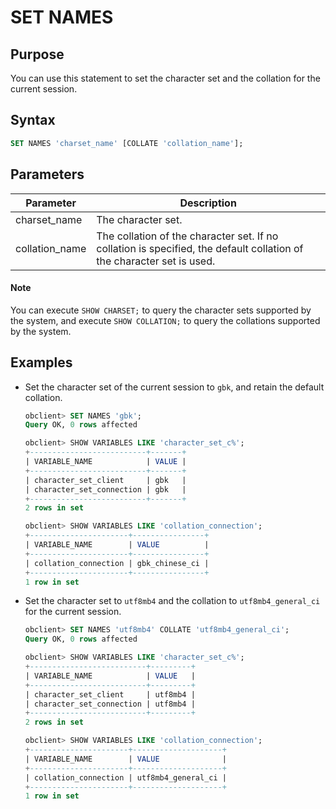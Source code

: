 # SET NAMES

## Purpose

You can use this statement to set the character set and the collation for the current session.

## Syntax

```sql
SET NAMES 'charset_name' [COLLATE 'collation_name'];
```

## Parameters

| Parameter | Description |
|----------------|----------------------------------|
| charset_name | The character set.  |
| collation_name | The collation of the character set. If no collation is specified, the default collation of the character set is used.  |

  <main id="notice" type='explain'>
    <h4>Note</h4>
    <p>You can execute <code>SHOW CHARSET;</code> to query the character sets supported by the system, and execute <code>SHOW COLLATION;</code> to query the collations supported by the system. </p>
  </main>

## Examples

* Set the character set of the current session to `gbk`, and retain the default collation.

   ```sql
   obclient> SET NAMES 'gbk';
   Query OK, 0 rows affected

   obclient> SHOW VARIABLES LIKE 'character_set_c%';
   +--------------------------+-------+
   | VARIABLE_NAME            | VALUE |
   +--------------------------+-------+
   | character_set_client     | gbk   |
   | character_set_connection | gbk   |
   +--------------------------+-------+
   2 rows in set

   obclient> SHOW VARIABLES LIKE 'collation_connection';
   +----------------------+----------------+
   | VARIABLE_NAME        | VALUE          |
   +----------------------+----------------+
   | collation_connection | gbk_chinese_ci |
   +----------------------+----------------+
   1 row in set
   ```

* Set the character set to `utf8mb4` and the collation to `utf8mb4_general_ci` for the current session.

   ```sql
   obclient> SET NAMES 'utf8mb4' COLLATE 'utf8mb4_general_ci';
   Query OK, 0 rows affected

   obclient> SHOW VARIABLES LIKE 'character_set_c%';
   +--------------------------+---------+
   | VARIABLE_NAME            | VALUE   |
   +--------------------------+---------+
   | character_set_client     | utf8mb4 |
   | character_set_connection | utf8mb4 |
   +--------------------------+---------+
   2 rows in set

   obclient> SHOW VARIABLES LIKE 'collation_connection';
   +----------------------+--------------------+
   | VARIABLE_NAME        | VALUE              |
   +----------------------+--------------------+
   | collation_connection | utf8mb4_general_ci |
   +----------------------+--------------------+
   1 row in set
   ```

